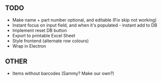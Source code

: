 ## TODO
- Make name + part number optional, and editable (Fix skip not working)
- Instant focus on input field, and when it's populated - instant add to DB
- Implement reset DB button
- Export to printable Excel Sheet
- Style frontend (alternate row colours)
- Wrap in Electron

## OTHER
- Items without barcodes (Sammy? Make our own?)
